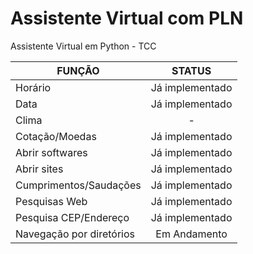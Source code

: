 # Assistente Virtual com PLN
 Assistente Virtual em Python - TCC

| FUNÇÃO                   |     STATUS      |
| ------------------------ | :-------------: |
| Horário                  | Já implementado |
| Data                     | Já implementado |
| Clima                    |        -        |
| Cotação/Moedas           | Já implementado |
| Abrir softwares          | Já implementado |
| Abrir sites              | Já implementado |
| Cumprimentos/Saudações   | Já implementado |
| Pesquisas Web            | Já implementado |
| Pesquisa CEP/Endereço    | Já implementado |
| Navegação por diretórios |  Em Andamento   |

